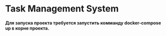 # Task Management System

#### Для запуска проекта требуется запустить комманду docker-compose up в корне проекта.
